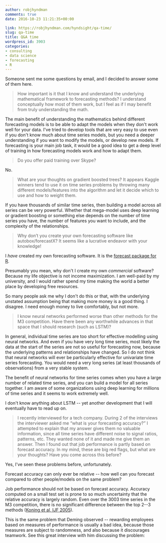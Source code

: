 ```yaml
---
author: robjhyndman
comments: true
date: 2016-10-23 11:21:35+00:00

link: https://robjhyndman.com/hyndsight/qa-time/
slug: qa-time
title: Q&A time
wordpress_id: 3903
categories:
- consulting
- data science
- forecasting
- R
---
```


Someone sent me some questions by email, and I decided to answer some of them here.<!-- more -->

>How important is it that I know and understand the underlying mathematical framework to forecasting methods? I understand conceptually how most of them work, but I feel as if I may benefit from truly understanding the math.



The main benefit of understanding the mathematics behind different forecasting models is to be able to adapt the models when they don't work well for your data. I've tried to develop tools that are very easy to use even if you don't know much about time series models, but you need a deeper understanding if you want to modify the models, or develop new models. If forecasting is your main job task, it would be a good idea to get a deep level of training in how forecasting models work and how to adapt them.



>Do you offer paid training over Skype?



No.



>What are your thoughts on gradient boosted trees? It appears Kaggle winners tend to use it on time series problems by throwing many different models/features into the algorithm and let it decide which to use and how to weight them.



If you have thousands of similar time series, then building a model across all series can be very powerful. Whether that mega-model uses deep learning or gradient boosting or something else depends on the number of time series you have, the number of features you want to include, and the complexity of the relationships.



>Why don’t you create your own forecasting software like autobox/forecastX? It seems like a lucrative endeavor with your knowledge!



I _have_ created my own forecasting software. It is the [forecast package for R](https://cran.r-project.org/package=forecast).

Presumably you mean, why don't I create my own _commercial_ software? Because my life objective is not income maximization. I am well-paid by my university, and I would rather spend my time making the world a better place by developing free resources.

So many people ask me why I don't do this or that, with the underlying unstated assumption being that making more money is a good thing. I disagree. I need enough money to live comfortably, but not more.



>I know neural networks performed worse than other methods for the M3 competition. Have there been any worthwhile advances in that space that I should research (such as LSTM)?



In general, individual time series are too short for effective modelling using neural networks. And even if you have very long time series, most likely the data at the start of the series are not so useful for forecasting now, because the underlying patterns and relationships have changed. So I do not think that neural networks will ever be particularly effective for univariate time series forecasting. You would need a very long series (at least thousands of observations) from a very stable system.

The benefit of neural networks for time series comes when you have a large number of related time series, and you can build a model for all series together. I am aware of some organizations using deep learning for millions of time series and it seems to work extremely well.

I don't know anything about LSTM -- yet another development that I will eventually have to read up on.



>I recently interviewed for a tech company. During 2 of the interviews the interviewer asked me “what is your forecasting accuracy?” I attempted to explain that my answer gives them no valuable information, since all time series have different noise to signal ratios, patterns, etc. They wanted none of it and made me give them an answer. Then I found out that job performance is partly based on forecast accuracy. In my mind, these are big red flags, but what are your thoughts? Have you come across this before?



Yes, I've seen these problems before, unfortunately.

Forecast accuracy can only ever be relative -- how well can you forecast compared to other people/models on the same problem?

Job performance should not be based on forecast accuracy. Accuracy computed on a small test set is prone to so much uncertainty that the relative accuracy is largely random. Even over the 3003 time series in the M3 competition, there is no significant difference between the top 2--3 methods ([Koning et al, IJF 2005](http://dx.doi.org/10.1016/j.ijforecast.2004.10.003)).

This is the same problem that Deming observed -- rewarding employees based on measures of performance is usually a bad idea, because those measures are subject to randomness, and also because it discourages teamwork. See this great interview with him discussing the problem:


